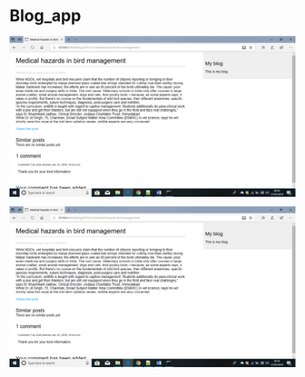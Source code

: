 # Blog_app

![image](https://github.com/Ajeetbisht/Blog_app/blob/master/blog2.png)

![image](https://github.com/Ajeetbisht/Blog_app/blob/master/blog2.png)
